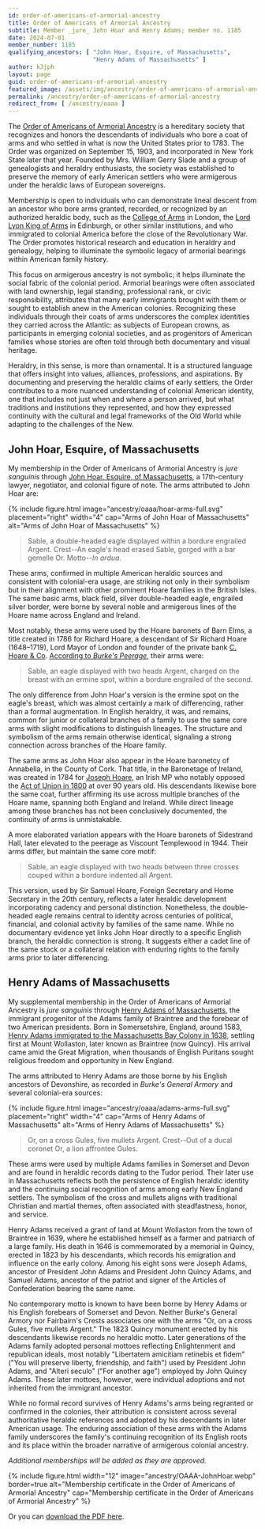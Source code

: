 ```yaml
---
id: order-of-americans-of-armorial-ancestry
title: Order of Americans of Armorial Ancestry
subtitle: Member _jure_ John Hoar and Henry Adams; member no. 1185
date: 2024-07-01
member_number: 1185
qualifying_ancestors: [ "John Hoar, Esquire, of Massachusetts",
                        "Henry Adams of Massachusetts" ]
author: k3jph
layout: page
guid: order-of-americans-of-armorial-ancestry
featured_image: /assets/img/ancestry/order-of-americans-of-armorial-ancestry.webp
permalink: /ancestry/order-of-americans-of-armorial-ancestry
redirect_from: [ /ancestry/oaaa ]
---
```


The [Order of Americans of Armorial Ancestry](https://www.armorialancestry.org/)
is a hereditary society that recognizes and honors the descendants of
individuals who bore a coat of arms and who settled in what is now the United
States prior to 1783. The Order was organized on September 15, 1903, and
incorporated in New York State later that year. Founded by Mrs. William Gerry
Slade and a group of genealogists and heraldry enthusiasts, the society was
established to preserve the memory of early American settlers who were
armigerous under the heraldic laws of European sovereigns.

Membership is open to individuals who can demonstrate lineal descent from an
ancestor who bore arms granted, recorded, or recognized by an authorized
heraldic body, such as the [College of
Arms](https://www.college-of-arms.gov.uk/) in London, the [Lord Lyon King of
Arms](https://courtofthelordlyon.scot/) in Edinburgh, or other similar
institutions, and who immigrated to colonial America before the close of the
Revolutionary War. The Order promotes historical research and education in
heraldry and genealogy, helping to illuminate the symbolic legacy of armorial
bearings within American family history.

This focus on armigerous ancestry is not symbolic; it helps illuminate the
social fabric of the colonial period. Armorial bearings were often associated
with land ownership, legal standing, professional rank, or civic responsibility,
attributes that many early immigrants brought with them or sought to establish
anew in the American colonies. Recognizing these individuals through their coats
of arms underscores the complex identities they carried across the Atlantic: as
subjects of European crowns, as participants in emerging colonial societies, and
as progenitors of American families whose stories are often told through both
documentary and visual heritage.

Heraldry, in this sense, is more than ornamental. It is a structured language
that offers insight into values, alliances, professions, and aspirations. By
documenting and preserving the heraldic claims of early settlers, the Order
contributes to a more nuanced understanding of colonial American identity, one
that includes not just when and where a person arrived, but what traditions and
institutions they represented, and how they expressed continuity with the
cultural and legal frameworks of the Old World while adapting to the challenges
of the New.

##  John Hoar, Esquire, of Massachusetts

My membership in the Order of Americans of Armorial Ancestry is _jure sanguinis_
through [John Hoar, Esquire, of Massachusetts](https://www.wikitree.com/wiki/Hoar-9), a
17th-century lawyer, negotiator, and colonial figure of note.  The arms
attributed to John Hoar are:

{% include figure.html
    image="ancestry/oaaa/hoar-arms-full.svg" 
    placement="right" width="4"
    cap="Arms of John Hoar of Massachusetts"
    alt="Arms of John Hoar of Massachusetts" %}

> Sable, a double-headed eagle displayed within a bordure engrailed Argent.
> Crest--An eagle's head erased Sable, gorged with a bar gemelle Or.  Motto--_In
> ardua_.

These arms, confirmed in multiple American heraldic sources and consistent with
colonial-era usage, are striking not only in their symbolism but in their
alignment with other prominent Hoare families in the British Isles. The same
basic arms, black field, silver double-headed eagle, engrailed silver border,
were borne by several noble and armigerous lines of the Hoare name across
England and Ireland.

Most notably, these arms were used by the Hoare baronets of Barn Elms, a title
created in 1786 for Richard Hoare, a descendant of Sir Richard Hoare
(1648–1719), Lord Mayor of London and founder of the private bank [C. Hoare &
Co](https://www.hoaresbank.co.uk/).  [According to _Burke's
Peerage_](https://archive.org/details/generalarmoryofe00burk/page/494/mode/1up),
their arms were:

> Sable, an eagle displayed with two heads Argent, charged on the breast with an
> ermine spot, within a bordure engrailed of the second.

The only difference from John Hoar's version is the ermine spot on the eagle's
breast, which was almost certainly a mark of differencing, rather than a formal
augmentation. In English heraldry, it was, and remains, common for junior or
collateral branches of a family to use the same core arms with slight
modifications to distinguish lineages. The structure and symbolism of the arms
remain otherwise identical, signaling a strong connection across branches of the
Hoare family.

The same arms as John Hoar also appear in the Hoare baronetcy of Annabella, in
the County of Cork. That title, in the Baronetage of Ireland, was created in
1784 for [Joseph
Hoare](https://en.wikipedia.org/wiki/Sir_Joseph_Hoare,_1st_Baronet), an Irish MP
who notably opposed the [Act of Union in
1800](https://www.parliament.uk/about/living-heritage/evolutionofparliament/legislativescrutiny/parliamentandireland/collections/ireland/act-of-union-1800/)
at over 90 years old. His descendants likewise bore the same coat, further
affirming its use across multiple branches of the Hoare name, spanning both
England and Ireland. While direct lineage among these branches has not been
conclusively documented, the continuity of arms is unmistakable.

A more elaborated variation appears with the Hoare baronets of Sidestrand Hall,
later elevated to the peerage as Viscount Templewood in 1944. Their arms differ,
but maintain the same core motif:

> Sable, an eagle displayed with two heads between three crosses couped within a
> bordure indented all Argent.

This version, used by Sir Samuel Hoare, Foreign Secretary and Home Secretary in
the 20th century, reflects a later heraldic development incorporating cadency
and personal distinction. Nonetheless, the double-headed eagle remains central
to identity across centuries of political, financial, and colonial activity by
families of the same name.  While no documentary evidence yet links John Hoar
directly to a specific English branch, the heraldic connection is strong. It
suggests either a cadet line of the same stock or a collateral relation with
enduring rights to the family arms prior to later differencing.

## Henry Adams of Massachusetts

My supplemental membership in the Order of Americans of Armorial Ancestry is
*jure sanguinis* through [Henry Adams of
Massachusetts](https://www.wikitree.com/wiki/Adams-277), the immigrant progenitor
of the Adams family of Braintree and the forebear of two American presidents.
Born in Somersetshire, England, around 1583, [Henry Adams immigrated to the
Massachusetts Bay Colony in 1638](/ancestry/ofpa), settling first at Mount
Wollaston, later known as Braintree (now Quincy). His arrival came amid the
Great Migration, when thousands of English Puritans sought religious freedom and
opportunity in New England.

The arms attributed to Henry Adams are those borne by his English ancestors of
Devonshire, as recorded in *Burke's General Armory* and several colonial-era
sources:

{% include figure.html
image="ancestry/oaaa/adams-arms-full.svg"
placement="right" width="4"
cap="Arms of Henry Adams of Massachusetts"
alt="Arms of Henry Adams of Massachusetts" %}

> Or, on a cross Gules, five mullets Argent.  Crest--Out of a ducal coronet Or,
> a lion affrontee Gules.

These arms were used by multiple Adams families in Somerset and Devon and are
found in heraldic records dating to the Tudor period. Their later use in
Massachusetts reflects both the persistence of English heraldic identity and the
continuing social recognition of arms among early New England settlers. The
symbolism of the cross and mullets aligns with traditional Christian and martial
themes, often associated with steadfastness, honor, and service.

Henry Adams received a grant of land at Mount Wollaston from the town of
Braintree in 1639, where he established himself as a farmer and patriarch of a
large family. His death in 1646 is commemorated by a memorial in Quincy,
erected in 1823 by his descendants, which records his emigration and influence
on the early colony. Among his eight sons were Joseph Adams, ancestor of
President John Adams and President John Quincy Adams, and Samuel Adams, ancestor
of the patriot and signer of the Articles of Confederation bearing the same
name.

No contemporary motto is known to have been borne by Henry Adams or his English
forebears of Somerset and Devon. Neither Burke's General Armory nor Fairbairn's
Crests associates one with the arms "Or, on a cross Gules, five mullets Argent."
The 1823 Quincy monument erected by his descendants likewise records no heraldic
motto. Later generations of the Adams family adopted personal mottoes reflecting
Enlightenment and republican ideals, most notably "Libertatem amicitiam
retinebis et fidem" ("You will preserve liberty, friendship, and faith") used by
President John Adams, and "Alteri seculo" ("For another age") employed by John
Quincy Adams. These later mottoes, however, were individual adoptions and not
inherited from the immigrant ancestor.

While no formal record survives of Henry Adams's arms being regranted or
confirmed in the colonies, their attribution is consistent across several
authoritative heraldic references and adopted by his descendants in later
American usage. The enduring association of these arms with the Adams family
underscores the family's continuing recognition of its English roots and its
place within the broader narrative of armigerous colonial ancestry.

*Additional memberships will be added as they are approved.*

{% include figure.html width="12"
   image="ancestry/OAAA-JohnHoar.webp" border=true
   alt="Membership certificate in the Order of Americans of Armorial Ancestry"
   cap="Membership certificate in the Order of Americans of Armorial Ancestry" %}
   
Or you can [download the PDF here](/assets/docs/ancestry/OAAA-JohnHoar.pdf).
